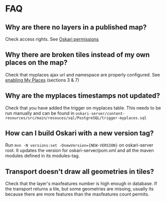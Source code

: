 # FAQ

##  Why are there no layers in a published map?

Check access rights. See [Oskari permissions](/documentation/backend/permissions)

##  Why there are broken tiles instead of my own places on the map?

Check that myplaces ajax url and namespace are properly configured.  See [enabling My Places](/documentation/backend/enabling-myplaces) (sections 3 & 7)

##  Why are the myplaces timestamps not updated?
	
Check that you have added the trigger on myplaces table. This needs to be run manually and can be found in `oskari-server/content-resources/src/main/resouces/sql/PostgreSQL/trigger-myplaces.sql`

## How can I build Oskari with a new version tag?

Run `mvn -N versions:set -DnewVersion={NEW-VERSION}` on oskari-server root. It updates the version for oskari-server/pom.xml and all the maven modules defined in its modules-tag.

## Transport doesn't draw all geometries in tiles?

Check that the layer's maxfeatures number is high enough in database. If the transport returns a tile, but some geometries are missing, usually its because there are more features than the maxfeatures count permits.
